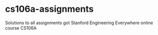 cs106a-assignments
==================

Solutions to all assignments got Stanford Engineering Everywhere online course CS106A
